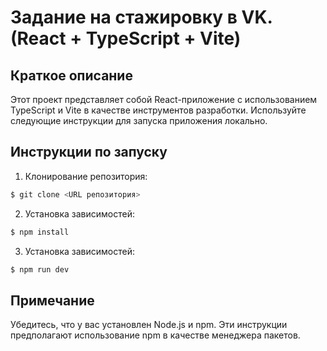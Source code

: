 # Задание на стажировку в VK. (React + TypeScript + Vite)
## Краткое описание
Этот проект представляет собой React-приложение с использованием TypeScript и Vite в качестве инструментов разработки. Используйте следующие инструкции для запуска приложения локально.

## Инструкции по запуску
1. Клонирование репозитория:
```bash
$ git clone <URL репозитория>
```
2. Установка зависимостей:
```bash
$ npm install
```
3. Установка зависимостей:
```bash
$ npm run dev
```
## Примечание
Убедитесь, что у вас установлен Node.js и npm. Эти инструкции предполагают использование npm в качестве менеджера пакетов.
